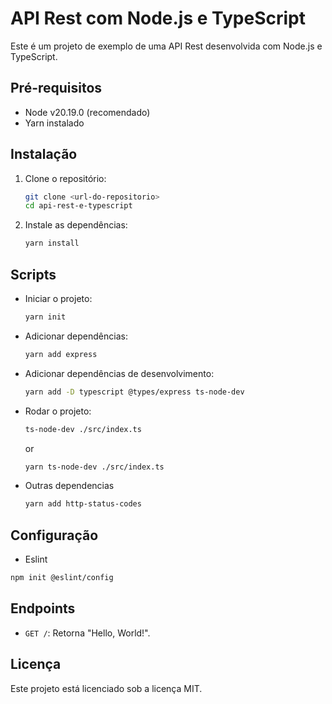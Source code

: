 # API Rest com Node.js e TypeScript

Este é um projeto de exemplo de uma API Rest desenvolvida com Node.js e TypeScript.

## Pré-requisitos

- Node v20.19.0 (recomendado)
- Yarn instalado

## Instalação

1. Clone o repositório:
   ```bash
   git clone <url-do-repositorio>
   cd api-rest-e-typescript
   ```

2. Instale as dependências:
   ```bash
   yarn install
   ```

## Scripts

- Iniciar o projeto:
  ```bash
  yarn init
  ```

- Adicionar dependências:
  ```bash
  yarn add express
  ```

- Adicionar dependências de desenvolvimento:
  ```bash
  yarn add -D typescript @types/express ts-node-dev
  ```

- Rodar o projeto:
  ```bash
  ts-node-dev ./src/index.ts
  ```
  or
  ```bash
  yarn ts-node-dev ./src/index.ts
  ```
- Outras dependencias
  ```bash
  yarn add http-status-codes
  ```
## Configuração
- Eslint
```bash
npm init @eslint/config
```
## Endpoints

- `GET /`: Retorna "Hello, World!".

## Licença

Este projeto está licenciado sob a licença MIT.
